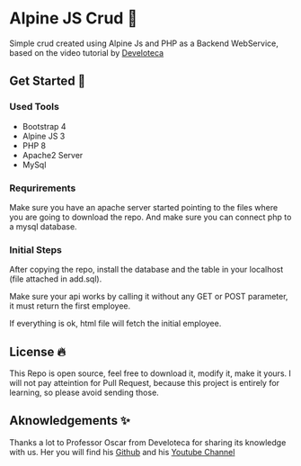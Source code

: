 # Alpine JS Crud 📝  
Simple crud created using Alpine Js and PHP as a Backend WebService, based on the
video tutorial by [Develoteca](https://www.youtube.com/watch?v=zwOiSlJc4AI)
## Get Started 🚀

### Used Tools

* Bootstrap 4
* Alpine JS 3
* PHP 8
* Apache2 Server
* MySql

### Requrirements

Make sure you have an apache server started pointing to the files where you are going to download the repo. And make sure you can connect php to a mysql database.

### Initial Steps

After copying the repo, install the database and the table in your localhost (file attached in add.sql).

Make sure your api works by calling it without any GET or POST parameter, it must return
the first employee.

If everything is ok, html file will fetch the initial employee.


## License 🔥

This Repo is open source, feel free to download it, modify it, make it yours. I will not
pay atteintion for Pull Request, because this project is entirely for learning, so please avoid sending those.
    
## Aknowledgements ✨  
Thanks a lot to Professor Oscar from Develoteca for sharing its knowledge with us.
Her you will find his [Github]() and his [Youtube Channel]()

